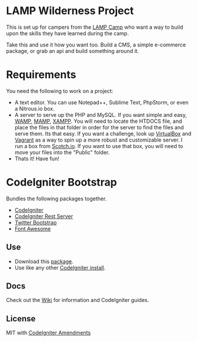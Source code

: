 # LAMP Wilderness Project

This is set up for campers from the [LAMP Camp](http://lampcamp.guru/) who want a way to build upon the skills they have learned during the camp. 

Take this and use it how you want too. Build a CMS, a simple e-commerce package, or grab an api and build something around it. 

# Requirements

You need the following to work on a project:

* A text editor. You can use Notepad++, Sublime Text, PhpStorm, or even a Nitrous.io box.
* A server to serve up the PHP and MySQL. If you want simple and easy, [WAMP](http://www.wampserver.com/en/), [MAMP](http://www.mamp.info/en/), [XAMPP](https://www.apachefriends.org/index.html). You will need to locate the HTDOCS file, and place the files in that folder in order for the server to find the files and serve them. Its that easy. If you want a challenge, look up [VirtualBox](virtualbox.org) and [Vagrant](vagrantup.com) as a way to spin up a more robust and customizable server. I run a box from [Scotch.io](scotch.io). If you want to use that box, you will need to move your files into the "Public" folder. 
* Thats it! Have fun!





# CodeIgniter Bootstrap

Bundles the following packages together.

* [CodeIgniter](https://github.com/bcit-ci/CodeIgniter)
* [CodeIgniter Rest Server](https://github.com/chriskacerguis/codeigniter-restserver)
* [Twitter Bootstrap](https://github.com/twbs/bootstrap)
* [Font Awesome](https://github.com/FortAwesome/Font-Awesome)

## Use

* Download this [package](https://github.com/sjlu/CodeIgniter-Bootstrap/archive/master.zip).
* Use like any other [CodeIgniter install](http://codeigniter.com/user_guide/installation/index.html). 

## Docs

Check out the [Wiki](https://github.com/sjlu/CodeIgniter-Bootstrap/wiki) for information and CodeIgniter guides.

## License

MIT with [CodeIgniter Amendments](http://codeigniter.com/user_guide/license.html)
